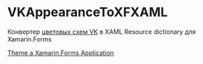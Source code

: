 # VKAppearanceToXFXAML
Конвертер [цветовых схем VK](https://github.com/VKCOM/Appearance) в XAML Resource dictionary для Xamarin.Forms

[Theme a Xamarin.Forms Application](https://docs.microsoft.com/en-us/xamarin/xamarin-forms/user-interface/theming/theming)
